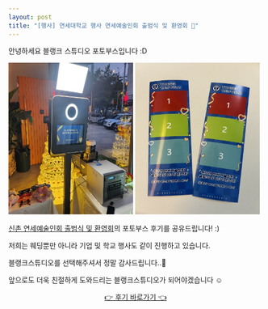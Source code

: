 ```yaml
---
layout: post
title: "[행사] 연세대학교 행사 연세예술인회 출범식 및 환영회 🦅"
---
```



안녕하세요 블랭크 스튜디오 포토부스입니다 :D

<img src="./post_images/230927_1.jpeg" width="49%" height="300"> 
<img src="./post_images/230927_2.jpeg" width="49%" height="300"> 

<a href="https://blog.naver.com/blank_studio_/224025144801" target="_blank">신촌 연세예술인회 출범식 및 환영회</a>의 포토부스 후기를 공유드립니다! :)

저희는 웨딩뿐만 아니라 기업 및 학교 행사도 같이 진행하고 있습니다.

블랭크스튜디오를 선택해주셔서 정말 감사드립니다..🖤

앞으로도 더욱 친절하게 도와드리는 블랭크스튜디오가 되어야겠습니다 ☺
   
   
<center><a href="https://blog.naver.com/blank_studio_/224025144801" target="_blank">👉 후기 바로가기 👈</a></center>